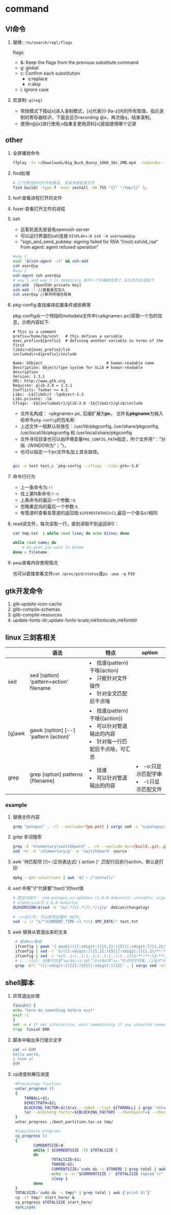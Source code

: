 # command

## VI命令

1. 替换: `:%s/search/repl/flags`

    flags:
    - &: Keep the flags from the previous substitute
            command
    - g: global
    - c: Confirm each substitution
        - y:replace
        - n:skip
    - i: ignore case

1. 宏录制: `q[reg]`

    - 常规模式下按q[x]进入录制模式，[x]代表[0-9a-z]内的所有取值，指示录制的寄存器标识，下面会显示recording @x，再次按q，结束录制。 
    - 使用n@[x]进行使用,n指重复使用资料[x]是指使用哪个记录

## other

1. 全屏播放命令

    ```sh
    ffplay -fs ~/Downloads/Big_Buck_Bunny_1080_10s_2MB.mp4  -noborder -an -sn
    ```

1. find处理

   ```sh
   # {}代表找到的文件结果名, 安装多级目录文件
   find build/ -type f -exec install -Dm 755 "{}" "/tmp/{}" \;
   ```

1. lsof:查看进程打开的文件

1. fuser:查看打开文件的进程

1. ssh
    - 远客机首先安装有openssh-server
    - 可以运行界面的ssh连接 `DISPLAY=:0 ssh -X username@ip`
    - "sign_and_send_pubkey: signing failed for RSA “/root/.ssh/id_rsa“ from agent: agent refused operation"

    ```sh
    #way 1
    eval "$(ssh-agent -s)" && ssh-add
    ssh user@ip
    #way 2
    ssh-agent ssh user@ip 
    # way 1 and way 2 is temporary,新开一个终端就无效了,永久性的方法如下 
    ssh-add  [OpenSSH private key]
    ssh-add -l //查看是否加入
    ssh user@ip //新开终端也有效
    ```

1. pkg-config:查找编译前置条件或依赖等

    pkg-config从一个特指的metadata文件中(\<pkgname\>.pc)获取一个包的信息，示例内容如下:

    ```metadata
    # This is a comment
    prefix=/home/hp/unst   # this defines a variable
    exec_prefix=${prefix}  # defining another variable in terms of the first
    libdir=${exec_prefix}/lib
    includedir=${prefix}/include

    Name: GObject                            # human-readable name
    Description: Object/type system for GLib # human-readable description
    Version: 1.3.1
    URL: http://www.gtk.org
    Requires: glib-2.0 = 1.3.1
    Conflicts: foobar <= 4.5
    Libs: -L${libdir} -lgobject-1.3
    Libs.private: -lm
    Cflags: -I${includedir}/glib-2.0 -I${libdir}/glib/include
    ```

    - 文件名构成： <pkgname\>.pc, 后缀扩展为**pc**， 文件名**pkgname**为输入给命令`pkg-config`的包名称
    - 上述文件一般默认存放在：/usr/lib/pkgconfig, /usr/share/pkgconfig,  /usr/local/lib/pkgconfig 和 /usr/local/share/pkgconfig
    - 文件寻找目录也可以由环境变量`PKG_CONFIG_PATH`指定，所个文件用“：”分隔（WINDOW为“；”）。
    - 也可以指定一个pc文件名加上其全路径。

    ```sh

    gcc -o test test.c `pkg-config --cflags --libs gtk+-3.0`
    ```

1. 命令行行为
   - 上一条命令为:`!!`
   - 往上第N条命令:`!-n`
   - 上条命令的最后一个参数:`!$`
   - 忽略重定向的最后一个参数:`$_`
   - 有管道时查看各管道的返回值:`${PIPESTATUS[n]}`,最后一个值与`$?`相同

1. read读文件，每次读取一行，直到读取不到返回非0：

    ```sh
    cat tmp.txt  | while read line; do echo $line; done

    while read name; do
        # Do what you want to $name
    done < filename
    ```

1. `pmap`查看内存使用情况

   也可以直接查看文件`cat /proc/pid/status`或`ps -aux -q PID`

## gtk开发命令

1. gtk-update-icon-cache
1. glib-compile-schemas
1. glib-compile-resources
1. update-fonts-dir,update-fonts-scale,mkfontscale,mkfontdir

## linux 三剑客相关

| | 语法 | 特点 | option |
|--|--|--|--|
|sed | sed [option] 'pattern+action' filename | <li>找谁(pattern)干啥(action)<li>只能针对文件操作<li>针对全文匹配后干点啥 |
|[g]awk | gawk [option] [--] 'pattern {action}' | <li>找谁(pattern)干啥({action})<li>可以针对管道输出的内容<li>针对每一行匹配后干点啥，可汇总|
|grep | grep [option] patterns [filename] | <li>找谁<li>可以针对管道输出的内容|<li>-o:只显示匹配字串<li>-l:只显示匹配文件

### example

1. 替换文件内容

    ```sh
    grep "patapus" . -rl --exclude=*{po,pot} | xargs sed -i "s/patapus/patapua/g"
    ```

1. grep 多词搜索

    ```sh
    grep -E "elementary|switchboard" . -rn --exclude-dir={build,.git,.github} --exclude=*.{po,pot}
    sed -nr -e '/elementary/p' -e 'switchboard' source
    ```

1. awk '待匹配项 [!]~ /正则表达式/ { action }' ,匹配行后执行action，默认是打印

    ```sh
    dpkg --get-selections | awk '$2 ~ /^install/'
    ```

1. sed 中用"\1"代替要"\(text\)"的text值

   ```sh
   # 原文内容为： com.patapua.os-updates (1.0.0-4ubuntu1) unstable; urgency=medium
   # oldversion为 1.0.0-4ubuntu1
   OLDVERSION=$(sed -n '1s/.*(\(.*\)).*/\1/p' debian/changelog)
 
   # -r+双引号: 可以使用变量MY_DATA, 
   sed -i -r "s/^(CURRENT_TIME =).*/\1 $MY_DATE/" test.txt
   ```

1. awk 替换从管道出来的文本

   ```sh
    # 替换mac数据
    ifconfig | gawk '{ gsub(/([[:xdigit:]]{1,2}:){5}[[:xdigit:]]{1,2}/, "**:**:**:**:**:**"); print $0 }' > tmp.txt
    ifconfig | sed -r 's/([[:xdigit:]]{1,2}:){5}[[:xdigit:]]{1,2}/**:**:**:**:**:**/' /dev/stdin
    ifconfig | sed -r 's/(..):(..):(..):(..):(..):(..)/\1:**:**:\3:**:\6/' /dev/stdin
    # (..:){n}: 如果字符是“aa:bb:cc:dd:”合计有4项“xx:”形式的字符集，\1指代"dd:"，只能指代最后一项
    grep -Erl "([[:xdigit:]]{2}:){5}[[:xdigit:]]{2}" . | xargs sed -nr "s/([[:xdigit:]]{2})(:[[:xdigit:]]{2}){3}(:[[:xdigit:]]{2}){2}/\1:**:**\2:**\3/p"
   ```

## shell脚本

1. 异常退出处理

    ```sh
    finish() {
    echo "here do something before exit"
    exit -1
    }
    set -e # If not interactive, exit immediately if any untested command fails.
    trap  finish ERR
    ```

1. 脚本中输出多行提示文字

    ```sh
    cat << EOM
    hello world,
    i love u!
    EOM
    ```

1. cp进度和解压进度

   ```sh
    #Precentage function
    untar_progress ()
    {
        TARBALL=$1;
        DIRECTPATH=$2;
        BLOCKING_FACTOR=$(($(xz --robot --list ${TARBALL} | grep 'totals' | awk '{print $5}') / 51200 + 1));
        tar --blocking-factor=${BLOCKING_FACTOR} --checkpoint=1 --checkpoint-action='ttyout=Written %u%  \r' -Jxf ${TARBALL} -C ${DIRECTPATH}
    }
    untar_progress ./boot_partition.tar.xz tmp/

    #copy/paste programs
    cp_progress ()
    {
            CURRENTSIZE=0
            while [ $CURRENTSIZE -lt $TOTALSIZE ]
            do
                    TOTALSIZE=$1;
                    TOHERE=$2;
                    CURRENTSIZE=`sudo du -c $TOHERE | grep total | awk {'print $1'}`
                    echo -e -n "$CURRENTSIZE /  $TOTALSIZE copied \r"
                    sleep 1
            done
    }
    TOTALSIZE=`sudo du -c tmp/* | grep total | awk {'print $1'}`
    cp -rf tmp/* start_here/ &
    cp_progress $TOTALSIZE start_here/
    sync;sync

   ```
